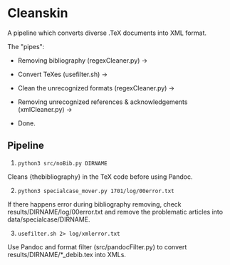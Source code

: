 # Cleanskin
A pipeline which converts diverse .TeX documents into XML format.

The "pipes":

- Removing bibliography (regexCleaner.py) -> 

- Convert TeXes (usefilter.sh) -> 

- Clean the unrecognized formats (regexCleaner.py) -> 

- Removing unrecognized references & acknowledgements (xmlCleaner.py) ->

- Done.


## Pipeline

1. ``python3 src/noBib.py DIRNAME``

Cleans {thebibliography} in the TeX code before using Pandoc.

2. ``python3 specialcase_mover.py 1701/log/00error.txt``

If there happens error during bibliography removing, check results/DIRNAME/log/00error.txt and remove the problematic articles into data/specialcase/DIRNAME.

3. ``usefilter.sh 2> log/xmlerror.txt``

Use Pandoc and format filter (src/pandocFilter.py) to convert results/DIRNAME/*_debib.tex into XMLs.
